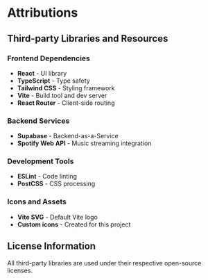# Attributions

## Third-party Libraries and Resources

### Frontend Dependencies
- **React** - UI library
- **TypeScript** - Type safety
- **Tailwind CSS** - Styling framework
- **Vite** - Build tool and dev server
- **React Router** - Client-side routing

### Backend Services
- **Supabase** - Backend-as-a-Service
- **Spotify Web API** - Music streaming integration

### Development Tools
- **ESLint** - Code linting
- **PostCSS** - CSS processing

### Icons and Assets
- **Vite SVG** - Default Vite logo
- **Custom icons** - Created for this project

## License Information
All third-party libraries are used under their respective open-source licenses.
